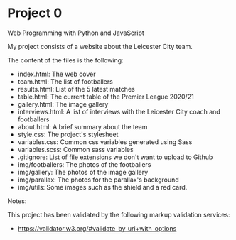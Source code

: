 # Project 0

Web Programming with Python and JavaScript

My project consists of a website about the Leicester City team.

The content of the files is the following:
- index.html: The web cover
- team.html: The list of footballers
- results.html: List of the 5 latest matches
- table.html: The current table of the Premier League 2020/21
- gallery.html: The image gallery
- interviews.html: A list of interviews with the Leicester City coach and footballers
- about.html: A brief summary about the team
- style.css: The project's stylesheet
- variables.css: Common css variables generated using Sass
- variables.scss: Common sass variables
- .gitignore: List of file extensions we don't want to upload to Github
- img/footballers: The photos of the footballers
- img/gallery: The photos of the image gallery
- img/parallax: The photos for the parallax's background 
- img/utils: Some images such as the shield and a red card.

Notes:

This project has been validated by the following markup validation services:
- https://validator.w3.org/#validate_by_uri+with_options
